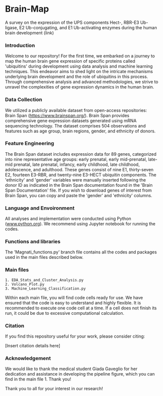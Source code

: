 # Brain-Map
A survey on the expression of the UPS components Hect-, RBR-E3 Ub-ligase, E2 Ub-conjugating, and E1 Ub-activating enzymes during the human brain development (link)

### Introduction
Welcome to our repository! 
For the first time, we embarked on a journey to map the human brain gene expression of specific proteins called 'ubiquitins' during development using data analysis and machine learning techniques. This endeavor aims to shed light on the intricate mechanisms underlying brain development and the role of ubiquitins in this process. Through comprehensive analysis and advanced methodologies, we strive to unravel the complexities of gene expression dynamics in the human brain.

### Data Collection
We utilized a publicly available dataset from open-access repositories: Brain Span (https://www.brainspan.org/). Brain Span provides comprehensive gene expression datasets generated using mRNA sequencing technology. The dataset comprises 504 observations and features such as age group, brain regions, gender, and ethnicity of donors.

### Feature Engineering
The Brain Span dataset includes expression data for 89 genes, categorized into nine representative age groups: early prenatal, early mid-prenatal, late-mid prenatal, late prenatal, infancy, early childhood, late childhood, adolescence, and adulthood. These genes consist of nine E1, thirty-seven E2, fourteen E3-RBR, and twenty-nine E3-HECT ubiquitin components.
The 'ethnicity' and 'gender' variables were manually inserted following the donor ID as indicated in the Brain Span documentation found in the 'Brain Span Documentation' file. If you wish to download genes of interest from Brain Span, you can copy and paste the 'gender' and 'ethnicity' columns.

### Language and Envoironment
All analyses and implementation were conducted using Python (www.python.org). We recommend using Jupyter notebook for running the codes.

### Functions and libraries
The 'Magnati_functions.py' branch file contains all the codes and packages used in the main files described below.

### Main files
    1. EDA_Stats_and_Cluster_Analysis.py
    2. Volcano_Plot.py
    3. Machine_Learning_Classification.py
Within each main file, you will find code cells ready for use. We have ensured that the code is easy to understand and highly flexible. It is recommended to execute one code cell at a time. If a cell does not finish its run, it could be due to excessive computational calculation.


### Citation
If you find this repository useful for your work, please consider citing:

[Insert citation details here]

### Acknowledgement
We would like to thank the medical student Giada Gaveglio for her dedication and assistance in developing the pipeline figure, which you can find in the main file 1. Thank you!

Thank you to all for your interest in our research!
